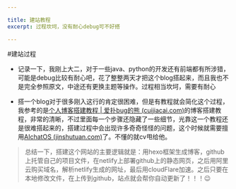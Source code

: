 ```yaml
---

title: 建站教程
excerpt: 过程坎坷，没有耐心debug可不好搭

---
```


#建站过程

- 记录一下，我刚上大二，对于一些java、python的开发还有前端都有所涉猎，可能是debug比较有耐心吧，花了整整两天才把这个blog搭起来，而且我也不是完全参照原文，中途还有更换主题等操作。过程相当坎坷，需要有耐心

- 搭一个blog对于很多刚入这行的肯定很困难，但是有教程就会简化这个过程，我参考的是[个人博客搭建教程 | 爱扑bug的熊 (cuijiacai.com)](https://blog.cuijiacai.com/blog-building/)的博客搭建教程，非常的清晰，不过里面每一个步骤还隐藏了一些细节，光靠这一个教程还是很难搭起来的，搭建过程中会出现许多奇奇怪怪的问题，这个时候就需要擅用[AIchatOS (jinshutuan.com)](https://chat2.jinshutuan.com/#/chat/1696922105444)了。不懂的就cv甩给他。

> 总结一下，搭建这个网站的主要逻辑就是：用hexo框架生成博客，github上托管自己的项目文件，在netlify上部署github上的静态网页，之后用阿里云购买域名，解析netlify生成的网址，最后用cloudFlare加速。之后只要在本地修改文件，在上传到github，站点就会帮你自动更新了！！！😉


